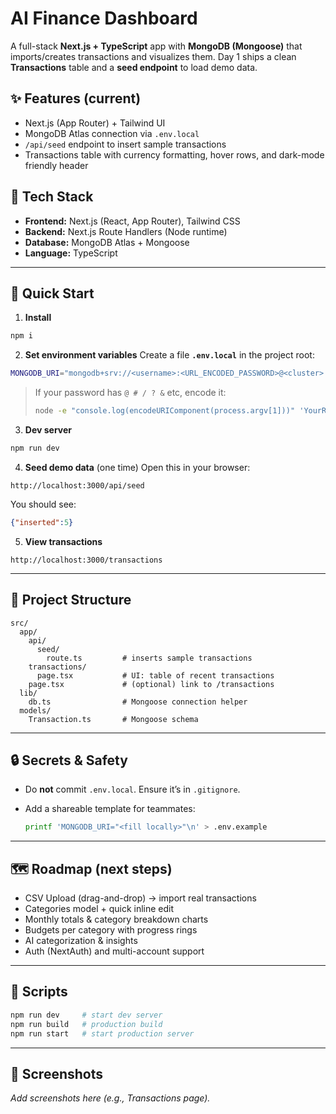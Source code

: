 # AI Finance Dashboard

A full-stack **Next.js + TypeScript** app with **MongoDB (Mongoose)** that imports/creates transactions and visualizes them. Day 1 ships a clean **Transactions** table and a **seed endpoint** to load demo data.

## ✨ Features (current)

* Next.js (App Router) + Tailwind UI
* MongoDB Atlas connection via `.env.local`
* `/api/seed` endpoint to insert sample transactions
* Transactions table with currency formatting, hover rows, and dark-mode friendly header

## 🧰 Tech Stack

* **Frontend:** Next.js (React, App Router), Tailwind CSS
* **Backend:** Next.js Route Handlers (Node runtime)
* **Database:** MongoDB Atlas + Mongoose
* **Language:** TypeScript

---

## 🚀 Quick Start

1. **Install**

```bash
npm i
```

2. **Set environment variables**
   Create a file **`.env.local`** in the project root:

```bash
MONGODB_URI="mongodb+srv://<username>:<URL_ENCODED_PASSWORD>@<cluster>.mongodb.net/finance?retryWrites=true&w=majority&appName=FinanceDashboard"
```

> If your password has `@ # / ? &` etc, encode it:
>
> ```bash
> node -e "console.log(encodeURIComponent(process.argv[1]))" 'YourRawPassword'
> ```

3. **Dev server**

```bash
npm run dev
```

4. **Seed demo data** (one time)
   Open this in your browser:

```
http://localhost:3000/api/seed
```

You should see:

```json
{"inserted":5}
```

5. **View transactions**

```
http://localhost:3000/transactions
```

---

## 📂 Project Structure

```
src/
  app/
    api/
      seed/
        route.ts         # inserts sample transactions
    transactions/
      page.tsx           # UI: table of recent transactions
    page.tsx             # (optional) link to /transactions
  lib/
    db.ts                # Mongoose connection helper
  models/
    Transaction.ts       # Mongoose schema
```

---

## 🔒 Secrets & Safety

* Do **not** commit `.env.local`. Ensure it’s in `.gitignore`.
* Add a shareable template for teammates:

  ```bash
  printf 'MONGODB_URI="<fill locally>"\n' > .env.example
  ```

---

## 🗺️ Roadmap (next steps)

* CSV Upload (drag-and-drop) → import real transactions
* Categories model + quick inline edit
* Monthly totals & category breakdown charts
* Budgets per category with progress rings
* AI categorization & insights
* Auth (NextAuth) and multi-account support

---

## 📝 Scripts

```bash
npm run dev     # start dev server
npm run build   # production build
npm run start   # start production server
```

---

## 📸 Screenshots

*Add screenshots here (e.g., Transactions page).*
